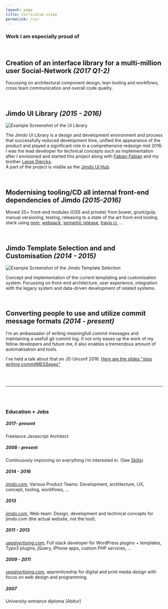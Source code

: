 ```yaml
---
layout: page
title: Curriculum vitae
permalink: /cv/
---
```


### Work I am especially proud of

<br />
	
## Creation of an interface library for a multi-million user Social-Network *(2017 Q1-2)*

Focussing on architectural component design, lean tooling and workflows, cross team communication and overall code quality.

<br />

## Jimdo UI Library *(2015 - 2016)*

![Example Screenshot of the UI Library](/assets/ui-library.png)

The Jimdo UI Library is a design and development environment and process that successfully reduced
development time, unified the appearance of the product and played a significant role in a comprehensive redesign mid 2016.
I was the lead developer for technical concepts such as implementation after I envisioned and started this project along with [Fabian Fabian](https://twitter.com/filtercake) and my brother [Lasse Diercks](https://twitter.com/lassediercks).  
A part of the project is visible as the [Jimdo UI Hub](http://jimdo.github.io/ui-library/).

<br />

## Modernising tooling/CD all internal front-end dependencies of Jimdo *(2015-2016)*

Moved 20+ front-end modules (OSS and private) from bower, grunt/gulp, manual versioning, testing,
releasing to a state of the art front-end tooling stack using [npm](https://www.npmjs.com/), [webpack](https://webpack.js.org/), [semantic release](https://github.com/semantic-release/semantic-release), [travis ci](https://travis-ci.org/), ...

<br />

## Jimdo Template Selection and and Customisation *(2014 - 2015)*

![Example Screenshot of the Jimdo Template Selection](/assets/template-selection.png)

Concept and implementation of the current templating and customisation system. Focussing on front-end architecture, user experience, integration with the legacy system and data-driven development of related systems.

<br />

## Converting people to use and utilize commit message formats *(2014 - present)*

I'm an ambassador of writing meaningfull commit messages and maintaining a usefull git commit log.
It not only eases up the work of my fellow developers and future me, it also enables a tremendous amount
of automatisation and tools.

I've held a talk about that on JS-Unconf 2016. [Here are the slides "stop writing commitMESSages"](https://docs.google.com/presentation/d/1EXXRzbT17rbD7CFXugPZgvgMhsoVE1XXSA7UxBl3iXw/edit?usp=sharing
)

<br />
<br />

---

<br />
<br />

### Education + Jobs

##### 2017- present 

Freelance Javascript Architect

##### 2008 - present

Continuously improving on everything i’m interested in. (See [Skills](/skills/))

##### 2014 - 2016

*[jimdo.com](https://www.jimdo.com/)*, Various Product Teams: Development, architecture, UX, concept, tooling, workflows, ...

##### 2013 

*[jimdo.com](https://www.jimdo.com/)*, Web-team: Design, development and technical concepts for jimdo.com (the actual website, not the tool).

##### 2011 - 2013 

*[upadvertising.com](http://www.upadvertising.com/)*, Full stack developer for WordPress plugins + templates, Typo3 plugins, jQuery, iPhone apps, custom PHP services, ...

##### 2009 - 2011 

*[upadvertising.com](http://www.upadvertising.com/)*, apprenticeship for digital and print media design with focus on web design and programming.

##### 2007

University-entrance diploma [Abitur]
